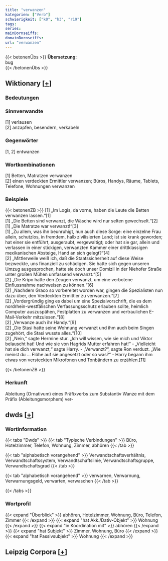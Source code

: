 ```yaml
---
title: "verwanzen"
kategorien: ["Verb"]
schwierigkeit: ["k0", "h3", "r19"]
tags:
series:
mainDornseiffs:
domainDornseiffs:
url: "verwanzen"
---
```


{{< betonenÜbs >}}
**Übersetzung:**  
bug  
{{< /betonenÜbs >}}

## Wiktionary [[+](https://de.wiktionary.org/wiki/verwanzen)]

### Bedeutungen

### Sinnverwandte
[1] verlausen  
[2] anzapfen, besendern, verkabeln  

### Gegenwörter
[1, 2] entwanzen  

### Wortkombinationen
[1] Betten, Matratzen verwanzen  
[2] einen verdeckten Ermittler verwanzen; Büros, Handys, Räume, Tablets, Telefone, Wohnungen verwanzen  

### Beispiele
{{< betonenZB >}}
[1] „Im Logis, da vorne, haben die Leute die Betten verwanzen lassen.“[1]  
[1] „Die Betten sind verwanzt, die Wäsche wird nur selten gewechselt.“[2]  
[1] „Die Matratze war verwanzt!“[3]  
[1] „Zu allem, was ihn beunruhigt, nun auch diese Sorge: eine einzelne Frau allein, schutzlos, in fremdem, halb zivilisierten Land; ist sie krank geworden; hat einer sie entführt, ausgeraubt, vergewaltigt; oder hat sie gar, allein und verlassen in einer stickigen, verwanzten Kammer einer drittklassigen mexikanischen Absteige, Hand an sich gelegt?“[4]  
[2] „Mittlerweile weiß ich, daß die Staatssicherheit auf diese Weise bezweckte, uns finanziell zu schädigen. Sie hatte sich gegen unseren Umzug ausgesprochen, hatte sie doch unser Domizil in der Niehofer Straße unter großen Mühen umfassend verwanzt.“[5]  
[2] „Die Kripo hatte den Zeugen verwanzt, um eine verbotene Einflussnahme nachweisen zu können.“[6]  
[2] „Nachdem Graco so vorbereitet worden war, gingen die Spezialisten nun dazu über, den Verdeckten Ermittler zu verwanzen.“[7]  
[2] „Vordergründig ging es dabei um eine Spezialvorschrift, die es dem nordrhein-westfälischen Verfassungsschutz erlauben sollte, heimlich Computer auszuspähen, Festplatten zu verwanzen und vertraulichen E-Mail-Verkehr mitzulesen.“[8]  
[2] „Verwanze auch ihr Handy.“[9]  
[2] „Die Stasi hatte seine Wohnung verwanzt und ihm auch beim Singen zugehört, die Stasi wusste alles.“[10]  
[2] „Nein,“ sagte Hermine stur. „Ich will wissen, wie sie mich und Viktor belauscht hat! Und wie sie von Hagrids Mutter erfahren hat!“ - „Vielleicht hat sie dich verwanzt,“ sagte Harry. - „Verwanzt?“, sagte Ron verduzt. „Wie meinst du … Flöhe auf sie angesetzt oder so was?“ - Harry begann ihm etwas von versteckten Mikrofonen und Tonbändern zu erzählen.[11]  

{{< /betonenZB >}}
### Herkunft
Ableitung (Ornativum) eines Präfixverbs zum Substantiv Wanze mit dem Präfix (Ableitungsmorphem) ver-  



## dwds [[+](https://www.dwds.de/wb/verwanzen)]

### Wortinformation
{{< tabs "Dwds" >}}
{{< tab "Typische Verbindungen" >}}
Büro, Hotelzimmer, Telefon, Wohnung, Zimmer, abhören
{{< /tab >}}

{{< tab "alphabetisch vorangehend" >}}
Verwandtschaftsverhältnis, Verwandtschaftssystem, Verwandtschaftslinie, Verwandtschaftsgruppe, Verwandtschaftsgrad
{{< /tab >}}

{{< tab "alphabetisch vorangehend" >}}
verwarnen, Verwarnung, Verwarnungsgeld, verwarten, verwaschen
{{< /tab >}}

{{< /tabs >}}

### Wortprofil
{{< expand "Überblick" >}} abhören, Hotelzimmer, Wohnung, Büro, Telefon, Zimmer {{< /expand >}}
{{< expand "hat Akk./Dativ-Objekt" >}} Wohnung {{< /expand >}}
{{< expand "in Koordination mit" >}} abhören {{< /expand >}}
{{< expand "hat Subjekt" >}} Zimmer, Wohnung, Büro {{< /expand >}}
{{< expand "hat Passivsubjekt" >}} Wohnung {{< /expand >}}

## Leipzig Corpora [[+](https://corpora.uni-leipzig.de/en/res?word=verwanzen&corpusId=deu_newscrawl-public_2018)]

